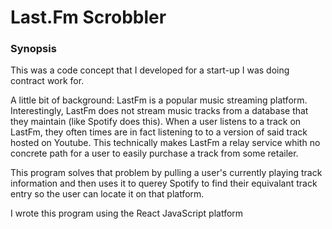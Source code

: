 <h1>Last.Fm Scrobbler</h1>

<h3>Synopsis</h3>
<p>This was a code concept that I developed for a start-up I was doing contract work for.</p>
<p>A little bit of background: LastFm is a popular music streaming platform. Interestingly, LastFm does not stream music tracks from a database that they maintain (like Spotify does this). When a user listens to a track on LastFm, they often times are in fact listening to to a version of said track hosted on Youtube. This technically makes LastFm a relay service whith no concrete path for a user to easily purchase a track from some retailer.</p> 
<p>This program solves that problem by pulling a user's currently playing track information and then uses it to querey Spotify to find their equivalant track entry so the user can locate it on that platform.</p>
<p>I wrote this program using the React JavaScript platform</p>
